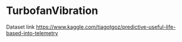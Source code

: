 # TurbofanVibration

Dataset link
https://www.kaggle.com/tiagotgoz/predictive-useful-life-based-into-telemetry
